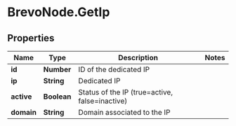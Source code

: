 # BrevoNode.GetIp

## Properties
Name | Type | Description | Notes
------------ | ------------- | ------------- | -------------
**id** | **Number** | ID of the dedicated IP | 
**ip** | **String** | Dedicated IP | 
**active** | **Boolean** | Status of the IP (true=active, false=inactive) | 
**domain** | **String** | Domain associated to the IP | 


